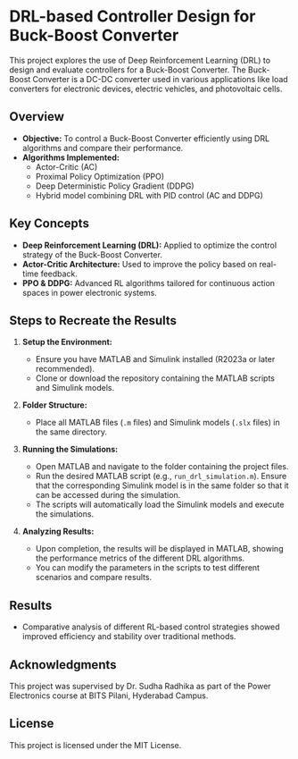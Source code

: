 # DRL-based Controller Design for Buck-Boost Converter

This project explores the use of Deep Reinforcement Learning (DRL) to design and evaluate controllers for a Buck-Boost Converter. The Buck-Boost Converter is a DC-DC converter used in various applications like load converters for electronic devices, electric vehicles, and photovoltaic cells.

## Overview

- **Objective:** To control a Buck-Boost Converter efficiently using DRL algorithms and compare their performance.
- **Algorithms Implemented:**
  - Actor-Critic (AC)
  - Proximal Policy Optimization (PPO)
  - Deep Deterministic Policy Gradient (DDPG)
  - Hybrid model combining DRL with PID control (AC and DDPG)

## Key Concepts

- **Deep Reinforcement Learning (DRL):** Applied to optimize the control strategy of the Buck-Boost Converter.
- **Actor-Critic Architecture:** Used to improve the policy based on real-time feedback.
- **PPO & DDPG:** Advanced RL algorithms tailored for continuous action spaces in power electronic systems.

## Steps to Recreate the Results

1. **Setup the Environment:**
   - Ensure you have MATLAB and Simulink installed (R2023a or later recommended).
   - Clone or download the repository containing the MATLAB scripts and Simulink models.

2. **Folder Structure:**
   - Place all MATLAB files (`.m` files) and Simulink models (`.slx` files) in the same directory.

3. **Running the Simulations:**
   - Open MATLAB and navigate to the folder containing the project files.
   - Run the desired MATLAB script (e.g., `run_drl_simulation.m`). Ensure that the corresponding Simulink model is in the same folder so that it can be accessed during the simulation.
   - The scripts will automatically load the Simulink models and execute the simulations.

4. **Analyzing Results:**
   - Upon completion, the results will be displayed in MATLAB, showing the performance metrics of the different DRL algorithms.
   - You can modify the parameters in the scripts to test different scenarios and compare results.

## Results

- Comparative analysis of different RL-based control strategies showed improved efficiency and stability over traditional methods.

## Acknowledgments

This project was supervised by Dr. Sudha Radhika as part of the Power Electronics course at BITS Pilani, Hyderabad Campus.

## License

This project is licensed under the MIT License.
